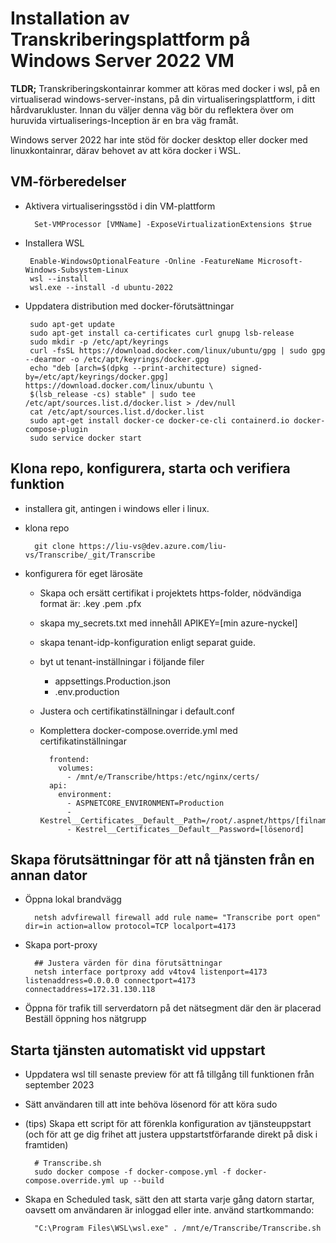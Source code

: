 # Installation av Transkriberingsplattform på Windows Server 2022 VM
**TLDR;** Transkriberingskontainrar kommer att köras med docker i wsl, på en virtualiserad windows-server-instans, på din virtualiseringsplattform, i ditt hårdvarukluster.
Innan du väljer denna väg bör du reflektera över om huruvida virtualiserings-Inception är en bra väg framåt.

Windows server 2022 har inte stöd för docker desktop eller docker med linuxkontainrar, därav behovet av att köra docker i WSL.

## VM-förberedelser
- Aktivera virtualiseringsstöd i din VM-plattform

        Set-VMProcessor [VMName] -ExposeVirtualizationExtensions $true
- Installera WSL

       Enable-WindowsOptionalFeature -Online -FeatureName Microsoft-Windows-Subsystem-Linux
       wsl --install
       wsl.exe --install -d ubuntu-2022
- Uppdatera distribution med docker-förutsättningar

       sudo apt-get update
       sudo apt-get install ca-certificates curl gnupg lsb-release
       sudo mkdir -p /etc/apt/keyrings
       curl -fsSL https://download.docker.com/linux/ubuntu/gpg | sudo gpg --dearmor -o /etc/apt/keyrings/docker.gpg
       echo "deb [arch=$(dpkg --print-architecture) signed-by=/etc/apt/keyrings/docker.gpg] https://download.docker.com/linux/ubuntu \
       $(lsb_release -cs) stable" | sudo tee /etc/apt/sources.list.d/docker.list > /dev/null
       cat /etc/apt/sources.list.d/docker.list
       sudo apt-get install docker-ce docker-ce-cli containerd.io docker-compose-plugin
       sudo service docker start

## Klona repo, konfigurera, starta och verifiera funktion
- installera git, antingen i windows eller i linux.
- klona repo

        git clone https://liu-vs@dev.azure.com/liu-vs/Transcribe/_git/Transcribe
- konfigurera för eget lärosäte
    - Skapa och ersätt certifikat i projektets https-folder, nödvändiga format är: .key .pem .pfx
    - skapa my_secrets.txt med innehåll APIKEY=[min azure-nyckel]
    - skapa tenant-idp-konfiguration enligt separat guide.
    - byt ut tenant-inställningar i följande filer
        - appsettings.Production.json
        - .env.production
    - Justera och certifikatinställningar i default.conf
    - Komplettera docker-compose.override.yml med certifikatinställningar
        
            frontend:
              volumes:
                - /mnt/e/Transcribe/https:/etc/nginx/certs/
            api:
              environment:
                - ASPNETCORE_ENVIRONMENT=Production
                - Kestrel__Certificates__Default__Path=/root/.aspnet/https/[filnamn].pfx
                - Kestrel__Certificates__Default__Password=[lösenord]

## Skapa förutsättningar för att nå tjänsten från en annan dator
- Öppna lokal brandvägg

        netsh advfirewall firewall add rule name= "Transcribe port open" dir=in action=allow protocol=TCP localport=4173
- Skapa port-proxy

        ## Justera värden för dina förutsättningar
        netsh interface portproxy add v4tov4 listenport=4173 listenaddress=0.0.0.0 connectport=4173 connectaddress=172.31.130.118

- Öppna för trafik till serverdatorn på det nätsegment där den är placerad
Beställ öppning hos nätgrupp

## Starta tjänsten automatiskt vid uppstart
- Uppdatera wsl till senaste preview för att få tillgång till funktionen från september 2023
- Sätt användaren till att inte behöva lösenord för att köra sudo
- (tips) Skapa ett script för att förenkla konfiguration av tjänsteuppstart (och för att ge dig frihet att justera uppstartstförfarande direkt på disk i framtiden)

        # Transcribe.sh
        sudo docker compose -f docker-compose.yml -f docker-compose.override.yml up --build
- Skapa en Scheduled task, sätt den att starta varje gång datorn startar, oavsett om användaren är inloggad eller inte. använd startkommando:

        "C:\Program Files\WSL\wsl.exe" . /mnt/e/Transcribe/Transcribe.sh
